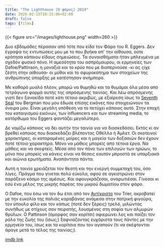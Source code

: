 ```yaml
---
title: "The Lighthouse [Ο φάρος] 2019"
date: 2020-02-15T10:15:06+02:00
draft: false
tags: [films]
---
```


{{< figure src="/images/lighthouse.png" width=260 >}}

Δυο εβδομάδες πέρασαν από τότε που είδα τον Φάρο του R. Eggers. Δεν έγραψα τις εντυπώσεις μου με το που βγήκα απ' την αίθουσα, ούτε κράτησα κάποιου είδους σημειώσεις. Τα συναισθήματα ήταν μπλεγμένα με σχεδόν φυσικό πόνο. Η αμεσότητα του ασπρόμαυρου, οι ερμηνείες των Dafoe/Pattinson, η μοναξιά και το κρύο που με διαπερνούσε -κι ας ςίχε ζέστη στην αίθουσα- οι μύθοι και το σφυροκόπημα των στοιχείων της ανθρώπινης ύπαρξης με κατέστησαν ανήμπορο.

Με καθαρό μυαλό πλέον, μπορώ να θυμηθώ και τα θυμάμαι όλα μέσα από τετράγωνο φορμά αυτής της απρόσμενης ταινίας. Και λέω απρόσμενης γιατί δεν ξαναείδα ποτέ κάτι τέτοιο ακριβώς, με εξαίρεση ίσως το [Seventh Seal](https://www.imdb.com/title/tt0050976) του Bergman που μου έδωσε επίσης εικόνες που στοιχειώνουν τα όνειρα μου. Είναι μεγάλη υπόθεση να το πετύχει κάποιος αυτό. Στην εποχή του καταιγισμού εικόνων, των influencers και των streaming media, το κατόρθωμα του Eggers φαντάζει μεγαλύτερο.

Δε νομίζω κάποιος να δει αυτήν την ταινία για να διασκεδάσει. Εκτός κι αν βρεθεί κάποιος που διασκεδάζει βλέποντας Οθέλλο ή Άμλετ. Οι σκοτεινοί χαρακτήρες, οι καταραμένες μοίρες και η μαγεία των δοξασιών δεν έχουν ποτέ τέτοιο χαρακτήρα. Μόνο να μάθεις μπορείς από τέτοια έργα. Να μάθεις και να σκεφτείς. Μέσα από τον πόνο των επιλογών των ηρώων, το μόνο που μπορείς να κάνεις είναι να θέσεις εαυτόν μπροστά σε υπαρξιακά και αιώνια ερωτήματα. Αναπάντητα πάντα.

Αυτή η ταινία χρειάζεται τον θεατή και την ενεργή συμμετοχή του, όσο λίγες. Πράγμα που γίνεται πολύ εύκολα, αφού σε αγκιστρώνει στον παράξενο κόσμο της αμέσως. Και αφουγκράζεσαι, αναρωτιέσαι. Γίνεσαι κι εσύ ένα μέλος της μικρής παρέας του μικρού δωματίου στον φάρο.

Ο Dafoe, που έσω να τον δω έτσι από τον [Αντίχριστο](https://www.imdb.com/title/tt0870984) του Trier, ακροβατεί με την ευκολία της παλιάς καραβάνας ανάμεσα στην πατρική φιγούρα, τον ύπουλο φίλο και τον κάπως (ποτέ δεν ξέρεις) τρελό, μιλώντας συνήθως με στίχους σαν πειρατής, λουσμένος στη σοφία των αλμυρών θρύλων. Ο Pattinson (όμορφος σαν κορίτσι) αφιερώνει λες και παίζει τον ρόλο της ζωής του (ίσως;) ξαφνιάζοντας ευχάριστα τους πάντες με την ερμηνεία του, ίσως και τα κορίτσια που τον αγαπούν (τι να σκέφτονται άραγε μετά το τέλος της ταινίας;).

[imdb link](https://www.imdb.com/title/tt7984734)

